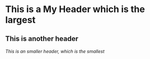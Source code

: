 # This is a My Header which is the largest
## This is another header
###### This is an smaller header, which is the smallest
